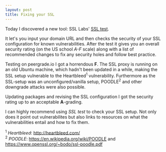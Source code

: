 ```yaml
---
layout: post
title: Fixing your SSL
---
```

Today I discovered a new tool: SSL Labs' [SSL test].

It let's you input your domain URL and then checks the security of your SSL configuration
for known vulnerabilities. After the test it gives you an overall security rating (on the
US school _A-F_ scale) along with a list of recommended changes to fix any security holes
and follow best practice.

Testing on peergrade.io I got a horrendous **F**. The SSL proxy is running on an
old Ubuntu machine, which hadn't been updated in a while, making the SSL setup
vulnerable to the Heartbleed<sup>1</sup> vulnerability. Furthermore as the
SSL-setup was an unconfigured/vanilla setup, POODLE<sup>2</sup>
and other downgrade attacks were also possible.

Updating packages and revising the SSL configuration I got the security rating
up to an acceptable **A**-grading.

I can highly recommend using _SSL test_ to check your SSL setup.
Not only does it point out vulnerabilites but also links to resources on what
the vulnerabilities entail and how to fix them.

<sup>1</sup> _Heartbleed_: http://heartbleed.com/  
<sup>2</sup> _POODLE_: https://en.wikipedia.org/wiki/POODLE and https://www.openssl.org/~bodo/ssl-poodle.pdf

[SSL test]: https://www.ssllabs.com/ssltest/
